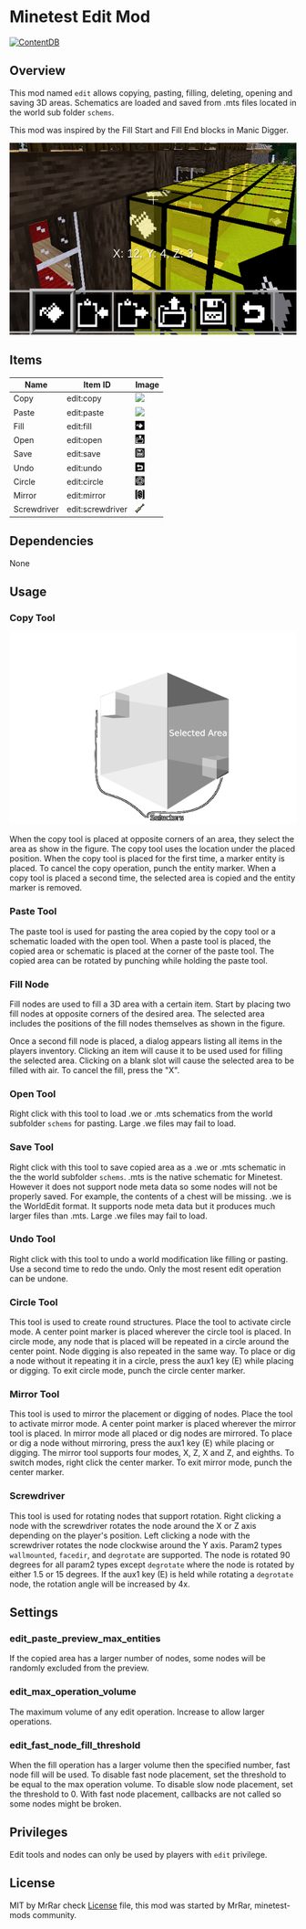 # Minetest Edit Mod


[![ContentDB](https://content.minetest.net/packages/Mr.%20Rar/edit/shields/downloads/)](https://content.minetest.net/packages/Mr.%20Rar/edit/)


## Overview


This mod named `edit` allows copying, pasting, filling, deleting, opening and saving 3D areas.
Schematics are loaded and saved from .mts files located in the world sub folder `schems`.

This mod was inspired by the Fill Start and Fill End blocks in Manic Digger.

![screenshot](screenshot.png)

## Items

| Name        | Item ID          | Image                              |
| ----------- | ---------------- | ---------------------------------- |
| Copy        | edit:copy        | ![](textures/edit_copy.png)        |
| Paste       | edit:paste       | ![](textures/edit_paste.png)       |
| Fill        | edit:fill        | ![](textures/edit_fill.png)        |
| Open        | edit:open        | ![](textures/edit_open.png)        |
| Save        | edit:save        | ![](textures/edit_save.png)        |
| Undo        | edit:undo        | ![](textures/edit_undo.png)        |
| Circle      | edit:circle      | ![](textures/edit_circle.png)      |
| Mirror      | edit:mirror      | ![](textures/edit_mirror.png)      |
| Screwdriver | edit:screwdriver | ![](textures/edit_screwdriver.png) |


## Dependencies

None


## Usage

### Copy Tool

![figure.png](figure.png)

When the copy tool is placed at opposite corners of an area, they select the area as show in the figure. The copy tool uses the location under the placed position. When the copy tool is placed for the first time, a marker entity is placed. To cancel the copy operation, punch the entity marker. When a copy tool is placed a second time, the selected area is copied and the entity marker is removed.


### Paste Tool

The paste tool is used for pasting the area copied by the copy tool or a schematic loaded with the open tool. When a paste tool is placed, the copied area or schematic is placed at the corner of the paste tool. The copied area can be rotated by punching while holding the paste tool.


### Fill Node

Fill nodes are used to fill a 3D area with a certain item. Start by placing two fill nodes at opposite corners of the desired area. The selected area includes the positions of the fill nodes themselves as shown in the figure.

Once a second fill node is placed, a dialog appears listing all items in the players inventory. Clicking an item will cause it to be used used for filling the selected area. Clicking on a blank slot will cause the selected area to be filled with air. To cancel the fill, press the "X".


### Open Tool

Right click with this tool to load .we or .mts schematics from the world subfolder `schems` for pasting.
Large .we files may fail to load.


### Save Tool

Right click with this tool to save copied area as a .we or .mts schematic in the the world subfolder `schems`.
.mts is the native schematic for Minetest. However it does not support node meta data so some nodes will not be properly saved.
For example, the contents of a chest will be missing.
.we is the WorldEdit format. It supports node meta data but it produces much larger files than .mts.
Large .we files may fail to load.


### Undo Tool

Right click with this tool to undo a world modification like filling or pasting.
Use a second time to redo the undo.
Only the most resent edit operation can be undone.


### Circle Tool

This tool is used to create round structures. Place the tool to activate circle mode. A center point marker is placed wherever the circle tool is placed. In circle mode, any node that is placed will be repeated in a circle around the center point. Node digging is also repeated in the same way. To place or dig a node without it repeating it in a circle, press the aux1 key (E) while placing or digging. To exit circle mode, punch the circle center marker.


### Mirror Tool

This tool is used to mirror the placement or digging of nodes. Place the tool to activate mirror mode. A center point marker is placed wherever the mirror tool is placed. In mirror mode all placed or dig nodes are mirrored. To place or dig a node without mirroring, press the aux1 key (E) while placing or digging. The mirror tool supports four modes, X, Z, X and Z, and eighths. To switch modes, right click the center marker. To exit mirror mode, punch the center marker.


### Screwdriver

This tool is used for rotating nodes that support rotation. Right clicking a node with the screwdriver rotates the node around the X or Z axis depending on the player's position. Left clicking a node with the screwdriver rotates the node clockwise around the Y axis. Param2 types `wallmounted`, `facedir`, and `degrotate` are supported. The node is rotated 90 degrees for all param2 types except `degrotate` where the node is rotated by either 1.5 or 15 degrees. If the aux1 key (E) is held while rotating a `degrotate` node, the rotation angle will be increased by 4x.


## Settings

### edit_paste_preview_max_entities

If the copied area has a larger number of nodes, some nodes will be randomly excluded from the preview.


### edit_max_operation_volume

The maximum volume of any edit operation. Increase to allow larger operations.


### edit_fast_node_fill_threshold

When the fill operation has a larger volume then the specified number, fast node fill will be used.
To disable fast node placement, set the threshold to be equal to the max operation volume.
To disable slow node placement, set the threshold to 0.
With fast node placement, callbacks are not called so some nodes might be broken.


## Privileges

Edit tools and nodes can only be used by players with `edit` privilege.


## License

MIT by MrRar check [License](LICENSE.txt) file, this mod was started by MrRar, 
minetest-mods community.

